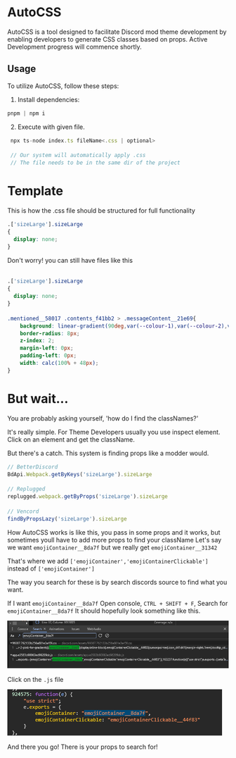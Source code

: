 # AutoCSS

AutoCSS is a tool designed to facilitate Discord mod theme development by enabling developers to generate CSS classes based on props. 
Active Development progress will commence shortly.

## Usage

To utilize AutoCSS, follow these steps:

1. Install dependencies:
```javascript
pnpm | npm i
```
2. Execute with given file.
```javascript
 npx ts-node index.ts fileName<.css | optional>
    
 // Our system will automatically apply .css 
 // The file needs to be in the same dir of the project
```

# Template
This is how the .css file should be structured for full functionality

```css
.['sizeLarge'].sizeLarge 
{
  display: none;
}
```

Don't worry! you can still have files like this
```css

.['sizeLarge'].sizeLarge
{
  display: none;
}

.mentioned__58017 .contents_f41bb2 > .messageContent__21e69{
    background: linear-gradient(90deg,var(--colour-1),var(--colour-2),var(--colour-3),var(--colour-4));;
    border-radius: 8px;
    z-index: 2;
    margin-left: 0px;
    padding-left: 0px;
    width: calc(100% + 48px);
}
```

# But wait... 
You are probably asking yourself, 'how do I find the classNames?'

It's really simple. For Theme Developers usually you use inspect element.
Click on an element and get the className.

But there's a catch. This system is finding props like a modder would.
```javascript
// BetterDiscord
BdApi.Webpack.getByKeys('sizeLarge').sizeLarge

// Replugged
replugged.webpack.getByProps('sizeLarge').sizeLarge

// Vencord
findByPropsLazy('sizeLarge').sizeLarge
```

How AutoCSS works is like this, you pass in some props and it works, but 
sometimes youll have to add more props to find your className
Let's say we want `emojiContainer__8da7f` but we really get `emojiContainer__31342`

That's where we add `['emojiContainer','emojiContainerClickable']` instead of
`['emojiContainer']`

The way you search for these is by search discords source to find what you want.

If I want `emojiContainer__8da7f` Open console, `CTRL + SHIFT + F`, Search for `emojiContainer__8da7f`
It should hopefully look something like this.

![img.png](imgs/consoleShowClassNameLocation.png)

Click on the `.js` file

![img.png](imgs/showExports.png)

And there you go! There is your props to search for!